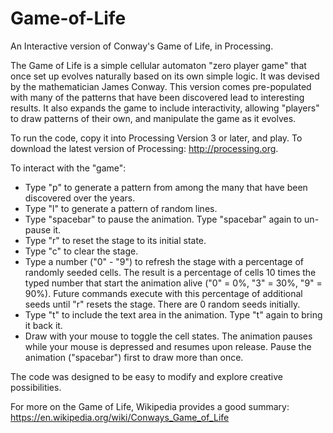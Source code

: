 # Game-of-Life
An Interactive version of Conway's Game of Life, in Processing.

The Game of Life is a simple cellular automaton "zero player game" that once set up evolves naturally based on its own simple logic.  It was devised by the mathematician James Conway.  This version comes pre-populated with many of the patterns that have been discovered lead to interesting results.  It also expands the game to include interactivity, allowing "players" to draw patterns of their own, and manipulate the game as it evolves.

To run the code, copy it into Processing Version 3 or later, and play.  To download the latest version of Processing: http://processing.org.

To interact with the "game":

- Type "p" to generate a pattern from among the many that have been discovered over the years.
- Type "l" to generate a pattern of random lines.
- Type "spacebar" to pause the animation. Type "spacebar" again to un-pause it.
- Type "r" to reset the stage to its initial state.
- Type "c" to clear the stage.
- Type a number ("0" - "9") to refresh the stage with a percentage of randomly seeded cells.  The result is a percentage of cells 10 times the typed number that start the animation alive ("0" = 0%, "3" = 30%, "9" = 90%).  Future commands execute with this percentage of additional seeds until "r" resets the stage. There are 0 random seeds initially.
- Type "t" to include the text area in the animation.  Type "t" again to bring it back it.
- Draw with your mouse to toggle the cell states.  The animation pauses while your mouse is depressed and resumes upon release.  Pause the animation ("spacebar") first to draw more than once.

The code was designed to be easy to modify and explore creative possibilities.

For more on the Game of Life, Wikipedia provides a good summary:
https://en.wikipedia.org/wiki/Conways_Game_of_Life
